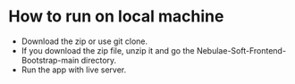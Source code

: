 # How to run on local machine
- Download the zip or use git clone.
- If you download the zip file, unzip it and go the Nebulae-Soft-Frontend-Bootstrap-main directory.
- Run the app with live server.
